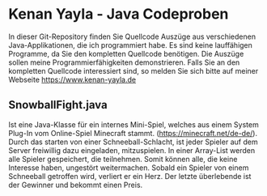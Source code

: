 # Kenan Yayla - Java Codeproben

In dieser Git-Repository finden Sie Quellcode Auszüge aus verschiedenen Java-Applikationen, die ich programmiert habe. Es sind keine lauffähigen Programme, da Sie den kompletten Quellcode benötigen. Die Auszüge sollen meine Programmierfähigkeiten demonstrieren. Falls Sie an den kompletten Quellcode interessiert sind,  so melden Sie sich  bitte auf meiner Webseite https://www.kenan-yayla.de

## SnowballFight.java

Ist eine Java-Klasse für ein internes Mini-Spiel, welches aus einem System Plug-In vom Online-Spiel Minecraft stammt. (https://minecraft.net/de-de/).
Durch das starten von einer Schneeball-Schlacht, ist jeder Spieler auf dem Server freiwillig dazu eingeladen, mitzuspielen. In einer Array-List werden alle Spieler gespeichert, die teilnehmen. Somit können alle, die keine Interesse haben, ungestört weitermachen. Sobald ein Spieler von einem Schneeball getroffen wird, verliert er ein Herz. Der letzte überlebende ist der Gewinner und bekommt einen Preis.




